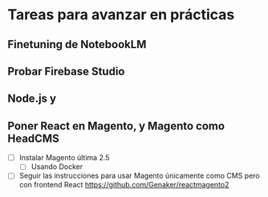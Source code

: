 # Tareas para avanzar en prácticas

## Finetuning de NotebookLM

## Probar Firebase Studio

## Node.js y

## Poner React en Magento, y Magento como HeadCMS

- [ ] Instalar Magento última 2.5
  - [ ] Usando Docker
- [ ] Seguir las instrucciones para usar Magento únicamente como CMS pero con
      frontend React https://github.com/Genaker/reactmagento2
